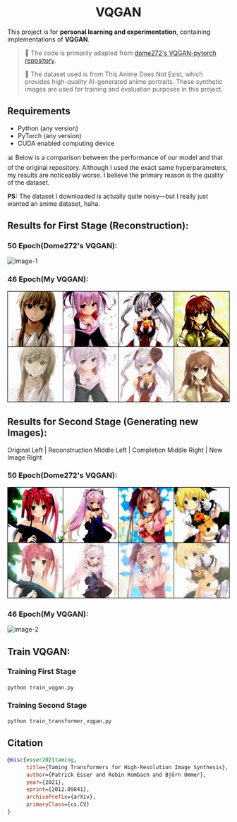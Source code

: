 <h1 align="center">
  <b>VQGAN</b><br>
</h1>




This project is for **personal learning and experimentation**, containing implementations of **VQGAN**.

> 🔗 The code is primarily adapted from [dome272's VQGAN-pytorch repository](https://github.com/dome272/VQGAN-pytorch).
>
> 🎨 The dataset used is from This Anime Does Not Exist, which provides high-quality AI-generated anime portraits. These synthetic images are used for training and evaluation purposes in this project.



## Requirements

- Python (any version)
- PyTorch (any version)
- CUDA enabled computing device

📊 Below is a comparison between the performance of our model and that of the original repository. Although I used the exact same hyperparameters, my results are noticeably worse. I believe the primary reason is the quality of the dataset.

**PS:** The dataset I downloaded is actually quite noisy—but I really just wanted an anime dataset, haha.

## Results for First Stage (Reconstruction):

### 50 Epoch(Dome272's VQGAN):
![image-1](Figs/1.png)

### 46 Epoch(My VQGAN):
![image-2](Figs/2.png)

## Results for Second Stage (Generating new Images):

Original Left | Reconstruction Middle Left | Completion Middle Right | New Image Right

### 50 Epoch(Dome272's VQGAN):

![image-1](Figs/3.png)

### 46 Epoch(My VQGAN):
![image-2](Figs/4.png)

## Train VQGAN:

### Training First Stage

```python train_vqgan.py```

### Training Second Stage

```python train_transformer_vqgan.py```


## Citation

```bibtex
@misc{esser2021taming,
      title={Taming Transformers for High-Resolution Image Synthesis}, 
      author={Patrick Esser and Robin Rombach and Björn Ommer},
      year={2021},
      eprint={2012.09841},
      archivePrefix={arXiv},
      primaryClass={cs.CV}
}
```


